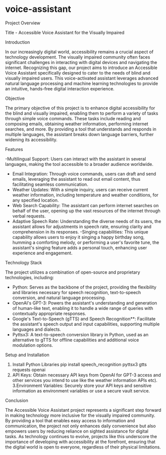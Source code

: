 # voice-assistant

Project Overview

Title - Accessible Voice Assistant for the Visually Impaired

Introduction

In our increasingly digital world, accessibility remains a crucial aspect of technology development. The visually impaired community often faces significant challenges in interacting with digital devices and navigating the internet. Recognizing this gap, our project aims to introduce an Accessible Voice Assistant specifically designed to cater to the needs of blind and visually impaired users. This voice-activated assistant leverages advanced natural language processing and machine learning technologies to provide an intuitive, hands-free digital interaction experience.

Objective

The primary objective of this project is to enhance digital accessibility for the blind and visually impaired, enabling them to perform a variety of tasks through simple voice commands. These tasks include reading and composing emails, obtaining weather information, performing internet searches, and more. By providing a tool that understands and responds in multiple languages, the assistant breaks down language barriers, further widening its accessibility.

Features

-Multilingual Support: Users can interact with the assistant in several languages, making the tool accessible to a broader audience worldwide.

- Email Integration: Through voice commands, users can draft and send emails, leveraging the assistant to read out email content, thus facilitating seamless communication.
- Weather Updates: With a simple inquiry, users can receive current weather information, including temperature and weather conditions, for any specified location.
- Web Search Capability: The assistant can perform internet searches on behalf of the user, opening up the vast resources of the internet through verbal requests.
- Adaptive Speech Rate: Understanding the diverse needs of its users, the assistant allows for adjustments in speech rate, ensuring clarity and comprehension in its responses.
  -Singing capabilities: This unique capability allows users to enjoy it singing a happy birthday song, humming a comforting melody, or performing a user's favorite tune, the assistant's singing feature adds a personal touch, enhancing user experience and engagement.

Technology Stack

The project utilizes a combination of open-source and proprietary technologies, including:

- Python: Serves as the backbone of the project, providing the flexibility and libraries necessary for speech recognition, text-to-speech conversion, and natural language processing.
- OpenAI's GPT-3: Powers the assistant's understanding and generation of human-like text, enabling it to handle a wide range of queries with contextually appropriate responses.
- Google's Text-to-Speech (gTTS) and Speech Recognition\*\*: Facilitate the assistant's speech output and input capabilities, supporting multiple languages and dialects.
- Pyttsx3: A text-to-speech conversion library in Python, used as an alternative to gTTS for offline capabilities and additional voice modulation options.

Setup and Installation

1. Install Python Libraries
   pip install speech_recognition pyttsx3 gtts requests openai
2. API Keys: Obtain necessary API keys from OpenAI for GPT-3 access and other services you intend to use like the  weather information APIs etc).
   3.Environment Variables: Securely store your API keys and sensitive information as environment variables or use a secure vault service.

Conclusion

The Accessible Voice Assistant project represents a significant step forward in making technology more inclusive for the visually impaired community. By providing a tool that enables easy access to information and communication, the project not only enhances daily convenience but also empowers users by reducing reliance on sighted assistance for digital tasks. As technology continues to evolve, projects like this underscore the importance of developing with accessibility at the forefront, ensuring that the digital world is open to everyone, regardless of their physical limitations.
